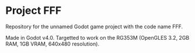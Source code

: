 # Project FFF
Repository for the unnamed Godot game project with the code name FFF.

Made in Godot v4.0. Targetted to work on the RG353M (OpenGLES 3.2, 2GB RAM, 1GB VRAM, 640x480 resolution).
